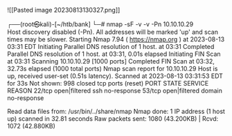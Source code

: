 

![[Pasted image 20230813130327.png]]

┌──(root㉿kali)-[~/htb/bank]
└─# nmap -sF -v -v -Pn 10.10.10.29      
Host discovery disabled (-Pn). All addresses will be marked 'up' and scan times may be slower.
Starting Nmap 7.94 ( https://nmap.org ) at 2023-08-13 03:31 EDT
Initiating Parallel DNS resolution of 1 host. at 03:31
Completed Parallel DNS resolution of 1 host. at 03:31, 0.01s elapsed
Initiating FIN Scan at 03:31
Scanning 10.10.10.29 [1000 ports]
Completed FIN Scan at 03:32, 32.73s elapsed (1000 total ports)
Nmap scan report for 10.10.10.29
Host is up, received user-set (0.51s latency).
Scanned at 2023-08-13 03:31:53 EDT for 33s
Not shown: 998 closed tcp ports (reset)
PORT   STATE         SERVICE REASON
22/tcp open|filtered ssh     no-response
53/tcp open|filtered domain  no-response

Read data files from: /usr/bin/../share/nmap
Nmap done: 1 IP address (1 host up) scanned in 32.81 seconds
           Raw packets sent: 1080 (43.200KB) | Rcvd: 1072 (42.880KB)
